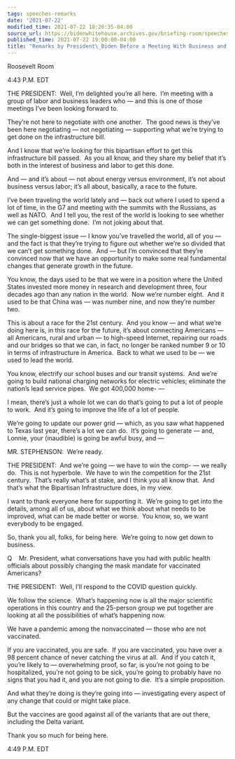 ```yaml
---
tags: speeches-remarks
date: '2021-07-22'
modified_time: 2021-07-22 18:26:35-04:00
source_url: https://bidenwhitehouse.archives.gov/briefing-room/speeches-remarks/2021/07/22/remarks-by-president-biden-before-a-meeting-with-business-and-labor-leaders/
published_time: 2021-07-22 19:00:00-04:00
title: "Remarks by President\_Biden Before a Meeting With Business and Labor\_Leaders"
---
```

 
Roosevelt Room

4:43 P.M. EDT

THE PRESIDENT:  Well, I’m delighted you’re all here.  I’m meeting with a
group of labor and business leaders who — and this is one of those
meetings I’ve been looking forward to.

They’re not here to negotiate with one another.  The good news is
they’ve been here negotiating — not negotiating — supporting what we’re
trying to get done on the infrastructure bill.

And I know that we’re looking for this bipartisan effort to get this
infrastructure bill passed.  As you all know, and they share my belief
that it’s both in the interest of business and labor to get this done.

And — and it’s about — not about energy versus environment, it’s not
about business versus labor; it’s all about, basically, a race to the
future.

I’ve been traveling the world lately and — back out where I used to
spend a lot of time, in the G7 and meeting with the summits with the
Russians, as well as NATO.  And I tell you, the rest of the world is
looking to see whether we can get something done.  I’m not joking about
that. 

The single-biggest issue — I know you’ve travelled the world, all of you
— and the fact is that they’re trying to figure out whether we’re so
divided that we can’t get something done.  And — but I’m convinced that
they’re convinced now that we have an opportunity to make some real
fundamental changes that generate growth in the future.

You know, the days used to be that we were in a position where the
United States invested more money in research and development three,
four decades ago than any nation in the world.  Now we’re number eight. 
And it used to be that China was — was number nine, and now they’re
number two.

This is about a race for the 21st century.  And you know — and what
we’re doing here is, in this race for the future, it’s about connecting
Americans — all Americans, rural and urban — to high-speed Internet,
repairing our roads and our bridges so that we can, in fact, no longer
be ranked number 9 or 10 in terms of infrastructure in America.  Back to
what we used to be — we used to lead the world.

You know, electrify our school buses and our transit systems.  And we’re
going to build national charging networks for electric vehicles;
eliminate the nation’s lead service pipes.  We got 400,000 home- —

I mean, there’s just a whole lot we can do that’s going to put a lot of
people to work.  And it’s going to improve the life of a lot of people.

We’re going to update our power grid — which, as you saw what happened
to Texas last year, there’s a lot we can do.  It’s going to generate —
and, Lonnie, your (inaudible) is going be awful busy, and —

MR. STEPHENSON:  We’re ready.

THE PRESIDENT:  And we’re going — we have to win the comp- — we really
do.  This is not hyperbole.  We have to win the competition for the 21st
century.  That’s really what’s at stake, and I think you all know that. 
And that’s what the Bipartisan Infrastructure does, in my view.

I want to thank everyone here for supporting it.  We’re going to get
into the details, among all of us, about what we think about what needs
to be improved, what can be made better or worse.  You know, so, we want
everybody to be engaged.

So, thank you all, folks, for being here.  We’re going to now get down
to business.

Q    Mr. President, what conversations have you had with public health
officials about possibly changing the mask mandate for vaccinated
Americans?

THE PRESIDENT:  Well, I’ll respond to the COVID question quickly. 

We follow the science.  What’s happening now is all the major scientific
operations in this country and the 25-person group we put together are
looking at all the possibilities of what’s happening now.

We have a pandemic among the nonvaccinated — those who are not
vaccinated.

If you are vaccinated, you are safe.  If you are vaccinated, you have
over a 98 percent chance of never catching the virus at all.  And if you
catch it, you’re likely to — overwhelming proof, so far, is you’re not
going to be hospitalized, you’re not going to be sick, you’re going to
probably have no signs that you had it, and you are not going to die. 
It’s a simple proposition.

And what they’re doing is they’re going into — investigating every
aspect of any change that could or might take place.

But the vaccines are good against all of the variants that are out
there, including the Delta variant. 

Thank you so much for being here.

4:49 P.M. EDT
